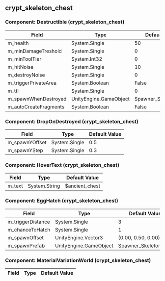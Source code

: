 ## crypt_skeleton_chest

### Component: Destructible (crypt_skeleton_chest)

|Field|Type|Default Value|
|-----|----|-------------|
|m_health|System.Single|50|
|m_minDamageTreshold|System.Single|0|
|m_minToolTier|System.Int32|0|
|m_hitNoise|System.Single|10|
|m_destroyNoise|System.Single|0|
|m_triggerPrivateArea|System.Boolean|False|
|m_ttl|System.Single|0|
|m_spawnWhenDestroyed|UnityEngine.GameObject|Spawner_Skeleton_rise|
|m_autoCreateFragments|System.Boolean|False|

### Component: DropOnDestroyed (crypt_skeleton_chest)

|Field|Type|Default Value|
|-----|----|-------------|
|m_spawnYOffset|System.Single|0.5|
|m_spawnYStep|System.Single|0.3|

### Component: HoverText (crypt_skeleton_chest)

|Field|Type|Default Value|
|-----|----|-------------|
|m_text|System.String|$ancient_chest|

### Component: EggHatch (crypt_skeleton_chest)

|Field|Type|Default Value|
|-----|----|-------------|
|m_triggerDistance|System.Single|3|
|m_chanceToHatch|System.Single|1|
|m_spawnOffset|UnityEngine.Vector3|(0.00, 0.50, 0.00)|
|m_spawnPrefab|UnityEngine.GameObject|Spawner_Skeleton_rise|

### Component: MaterialVariationWorld (crypt_skeleton_chest)

|Field|Type|Default Value|
|-----|----|-------------|

